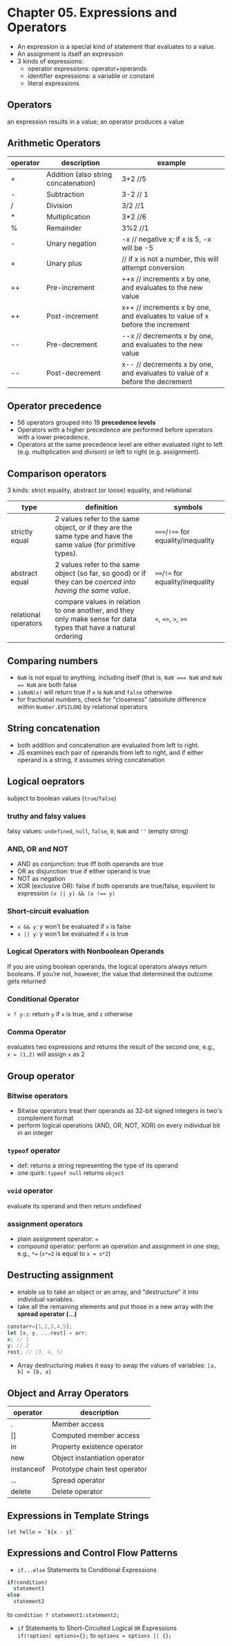 # Chapter 05. Expressions and Operators  

+ An expression is a special kind of statement that evaluates to a value.  
+ An assignment is itself an expression  
+ 3 kinds of expressions:  
  - operator expressions: operator+operands  
  - identifier expressions: a variable or constant  
  - literal expressions  

## Operators  
an expression results in a value; an operator produces a value  

## Arithmetic Operators  

operator | description | example 
---------|-------------|---------
\+        | Addition (also string concatenation) | 3+2 //5
\-        | Subtraction | 3-2 // 1
/        | Division | 3/2 //1
\*        | Multiplication | 3*2 //6
%        | Remainder | 3%2 //1
\-        | Unary negation | -x // negative x; if x is 5, -x will be -5
\+        | Unary plus | // if x is not a number, this will attempt conversion
\++       | Pre-increment | ++x // increments x by one, and evaluates to the new value
\++       | Post-increment | x++ // increments x by one, and evaluates to value of x before the increment
\--       | Pre-decrement | --x // decrements x by one, and evaluates to the new value
\--       | Post-decrement | x-- // decrements x by one, and evaluates to value of x before the decrement

## Operator precedence  
+ 56 operators grouped into 19 **precedence levels**  
+ Operators with a higher precedence are performed before operators with a lower precedence.  
+ Operators at the same precedence level are either evaluated right to left (e.g. multiplication and divison)  or left to right (e.g. assignment).  

## Comparison operators  
3 kinds: strict equality, abstract (or loose) equality, and relational  

type | definition | symbols 
---------|------------|---------
strictly equal | 2 values refer to the same object, or if they are the same type and have the same value (for primitive types). | `===`/`!==` for equality/inequality  
abstract equal | 2 values refer to the same object (so far, so good) or if they can be *coerced into having the same value*. | `==`/`!=` for equality/inequality  
relational operators | compare values in relation to one another, and they only make sense for data types that have a natural ordering | `<`, `<=`, `>`, `>=`  

## Comparing numbers  
+ `NaN` is not equal to anything, including itself (that is, `NaN === NaN` and `NaN == NaN` are both false  
+ `isNaN(x)` will return true if `x` is `NaN` and `false` otherwise  
+ for fractional numbers, check for "closeness" (absolute difference within `Number.EPSILON`) by relational operators  

## String concatenation  
+ both addition and concatenation are evaluated from left to right.  
+ JS examines each pair of operands from left to right, and if either operand is a string, it assumes string concatenation  

## Logical oeprators  
subject to boolean values (`true`/`false`)  
### truthy and falsy values  
falsy values: `undefined`, `null`, `false`, `0`, `NaN` and `''` (empty string)  
### AND, OR and NOT  
+ AND as conjunction: true iff both operands are true  
+ OR as disjunction: true if either operand is true  
+ NOT as negation  
+ XOR (exclusive OR): false if both operands are true/false, equvilent to expression `(x || y) && (x !== y)`  
### Short-circuit evaluation  
+ `x && y`: y won't be evaluated if `x` is false  
+ `x || y`: y won't be evaluated if `x` is true  
### Logical Operators with Nonboolean Operands  
If you are using boolean operands, the logical operators always return booleans. If you’re not, however, the value that determined the outcome gets returned  
### Conditional Operator  
`x ? y:z`: return `y` if `x` is true, and `z` otherwise  
### Comma Operator  
evaluates two expressions and returns the result of the second one, e.g.,  
`x = (1,2)` will assign `x` as 2  

## Group operator  
### Bitwise operators  
+ Bitwise operators treat their operands as 32-bit signed integers in two's complement format  
+ perform logical operations (AND, OR, NOT, XOR) on every individual bit in an integer  
### `typeof` operator  
+ def: returns a string representing the type of its operand  
+ one quirk: `typeof null` returns `object`  
### `void` operator  
evaluate its operand and then return undefined  
### assignment operators  
+ plain assignment operator: `=`  
+ compound operator: perform an operation and assignment in one step, e.g., `*=` (`x*=2` is equal to `x = x*2`)  

## Destructing assignment  
+ enable us to take an object or an array, and "destructure" it into individual variables.  
+ take all the remaining elements and put those in a new array with the **spread operator (...)**  
```javascript
constarr=[1,2,3,4,5];
let [x, y, ...rest] = arr;
x; // 1
y; // 2
rest; // [3, 4, 5]
```
+ Array destructuring makes it easy to swap the values of variables: `[a, b] = [b, a]`  

## Object and Array Operators  

operator | description 
---------|-------------
.   | Member access
[]  | Computed member access 
in  | Property existence operator 
new | Object instantiation operator 
instanceof | Prototype chain test operator 
... | Spread operator
delete | Delete operator

## Expressions in Template Strings  
`` let hello = `${x - y}` ``  

## Expressions and Control Flow Patterns  
+ `if...else` Statements to Conditional Expressions  
```javascript
if(condition)
  statement1
else 
  statement2
```
to `condition ? statement1:statement2;`  
+ `if` Statements to Short-Circuited Logical `OR` Expressions  
`if(!option) options={};` to `options = options || {};`  
